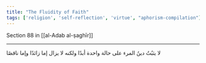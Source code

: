 ```yaml
---
title: "The Fluidity of Faith"
tags: ['religion', 'self-reflection', 'virtue', "aphorism-compilation"]
---
```


 Section 88 in [[al-Adab al-ṣaghīr]]

---
لا يثبُتُ دينُ المرء على حالة واحدة أبدًا ولكنه لا يزال إما زائدًا وإما ناقصًا
